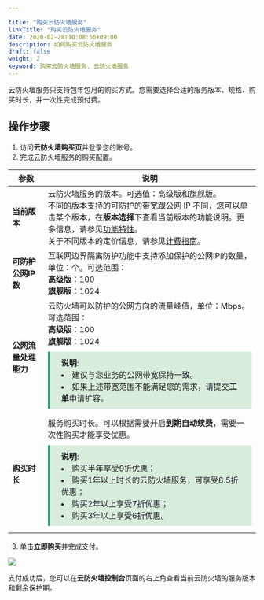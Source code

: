 ```yaml
---

title: "购买云防火墙服务"
linkTitle: "购买云防火墙服务"
date: 2020-02-28T10:08:56+09:00
description: 如何购买云防火墙服务
draft: false
weight: 2
keyword: 购买云防火墙服务, 云防火墙服务
---
```


云防火墙服务只支持包年包月的购买方式。您需要选择合适的服务版本、规格、购买时长，并一次性完成预付费。

## 操作步骤

1. 访问**云防火墙购买页**并登录您的账号。
2. 完成云防火墙服务的购买配置。

| 参数                 | 说明                                                         |
| -------------------- | ------------------------------------------------------------ |
| **当前版本**         | 云防火墙服务的版本。可选值：高级版和旗舰版。<br />不同的版本支持的可防护的带宽跟公网 IP 不同，您可以单击某个版本，在**版本选择**下查看当前版本的功能说明。更多信息，请参见[功能特性](../../intro/function)。<br />关于不同版本的定价信息，请参见[计费指南](../../billing/price)。 |
| **可防护公网IP数**   | 互联网边界隔离防护功能中支持添加保护的公网IP的数量，单位：个。可选范围：<br />**高级版**：100 <br />**旗舰版**：1024 |
| **公网流量处理能力** | 云防火墙可以防护的公网方向的流量峰值，单位：Mbps。可选范围：  <br />**高级版**：100 <br />**旗舰版**：1024<br /><span style="display: block; background-color: #D8ECDE; padding: 10px 24px; margin: 10px 0; border-left: 3px solid #00a971;"><b>说明</b>:<li>建议与您业务的公网带宽保持一致。</li><li>如果上述带宽范围不能满足您的需求，请提交<b>工单</b>申请扩容。</li></span> |
| **购买时长**         | 服务购买时长。可以根据需要开启**到期自动续费**，需要一次性购买才能享受优惠。<br /><span style="display: block; background-color: #D8ECDE; padding: 10px 24px; margin: 10px 0; border-left: 3px solid #00a971;"><b>说明</b>:<li>购买半年享受9折优惠；</li><li>购买1年以上时长的云防火墙服务，可享受8.5折优惠；</li><li>购买2年以上享受7折优惠；</li><li>购买3年以上享受6折优惠。</li></span> |

3. 单击**立即购买**并完成支付。

![](../_images/fee.png)

   支付成功后，您可以在**云防火墙控制台**页面的右上角查看当前云防火墙的服务版本和剩余保护期。

